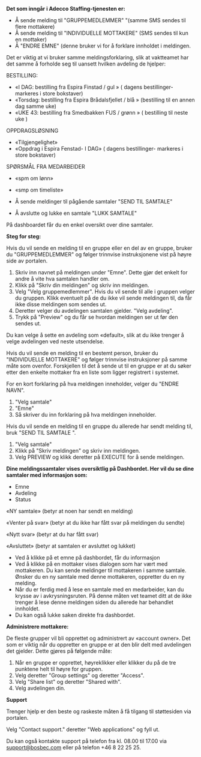 **Det som inngår i Adecco Staffing-tjenesten er:**

* Å sende melding til "GRUPPEMEDLEMMER" "(samme SMS sendes til flere mottakere)
* Å sende melding til "INDIVIDUELLE MOTTAKERE" (SMS sendes til kun en mottaker)
* Å "ENDRE EMNE" (denne bruker vi for å forklare innholdet i meldingen.

Det er viktig at vi bruker samme meldingsforklaring, slik at vaktteamet har det samme å forholde seg til uansett hvilken avdeling de hjelper: 

BESTILLING: 

* «I DAG: bestilling fra Espira Finstad / gul  »  ( dagens bestillinger- markeres i store bokstaver) 
* «Torsdag: bestilling fra Espira Brådalsfjellet / blå » (bestilling til en annen dag samme uke)
* «UKE 43: bestilling fra Smedbakken FUS / grønn » ( bestilling til neste uke ) 

OPPDRAGSLØSNING

* «Tilgjengelighet»  
* «Oppdrag i Espira Fenstad- I DAG» ( dagens bestillinger- markeres i store bokstaver)

SPØRSMÅL FRA MEDARBEIDER

* «spm om lønn» 
* «smp om timeliste»

* Å sende meldinger til pågående samtaler  "SEND TIL SAMTALE"
* Å avslutte og lukke en samtale  "LUKK SAMTALE"

På dashboardet får du en enkel oversikt over dine samtaler. 

**Steg for steg:** 

Hvis du vil sende en melding til en gruppe eller en del av en gruppe, bruker du "GRUPPEMEDLEMMER" og følger trinnvise instruksjonene vist på høyre side av portalen.

1. Skriv inn navnet på meldingen under "Emne". Dette gjør det enkelt for andre å vite hva samtalen handler om.
2. Klikk på "Skriv din meldingen" og skriv inn meldingen.
3. Velg "Velg gruppemedlemmer". Hvis du vil sende til alle i gruppen velger du gruppen. Klikk eventuelt på de du ikke vil sende meldingen til, da får ikke disse meldingen som sendes ut. 
4. Deretter velger du avdelingen samtalen gjelder. "Velg avdeling". 
5. Trykk på "Preview" og du får se hvordan meldingen ser ut før den sendes ut. 

Du kan velge å sette en avdeling som «default», slik at du ikke trenger å velge avdelingen ved neste utsendelse. 

Hvis du vil sende en melding til en bestemt person, bruker du "INDIVIDUELLE MOTTAKERE"  og følger trinnvise instruksjoner på samme måte som ovenfor. Forskjellen til det å sende ut til en gruppe er at du søker etter den enkelte mottaker fra en liste som ligger registrert i systemet.  

For en kort forklaring på hva meldingen inneholder, velger du "ENDRE NAVN".
1. "Velg samtale" 
2. "Emne" 
3. Så skriver du inn forklaring på hva meldingen inneholder. 

Hvis du vil sende en melding til en gruppe du allerede har sendt melding til, bruk "SEND TIL SAMTALE ".

1. "Velg samtale"
2. Klikk på "Skriv meldingen" og skriv inn meldingen.
3. Velg PREVIEW og klikk deretter på EXECUTE for å sende meldingen.

**Dine meldingssamtaler vises oversiktlig på Dashbordet. Her vil du se dine samtaler med informasjon som:**

* Emne 
* Avdeling
* Status

«NY samtale» (betyr at noen har sendt en melding)

«Venter på svar» (betyr at du ikke har fått svar på meldingen du sendte)

«Nytt svar» (betyr at du har fått svar)

«Avsluttet» (betyr at samtalen er avsluttet og lukket)

* Ved å klikke på et emne på dashbordet, får du informasjon  
* Ved å klikke på en mottaker vises dialogen som har vært med mottakeren. Du kan sende meldinger til mottakeren i samme samtale. Ønsker du en ny samtale med denne mottakeren, oppretter du en ny melding. 
* Når du er ferdig med å lese en samtale med en medarbeider, kan du krysse av i avkrysningsruten. På denne måten vet teamet ditt at de ikke trenger å lese denne meldingen siden du allerede har behandlet innholdet. 
* Du kan også lukke saken direkte fra dashbordet.

**Administrere mottakere:**

De fleste grupper vil bli opprettet og administrert av «account owner». 
Det som er viktig når du oppretter en gruppe er at den blir delt med avdelingen det gjelder. Dette gjøres på følgende måte: 
1. Når en gruppe er opprettet, høyreklikker eller klikker du på de tre punktene helt til høyre for gruppen.
2. Velg deretter "Group settings" og deretter "Access".
3. Velg "Share list" og deretter "Shared with".
4. Velg avdelingen din.

**Support**

Trenger hjelp er den beste og raskeste måten å få tilgang til støttesiden via portalen. 

Velg "Contact support." deretter "Web applications" og fyll ut. 
 
Du kan også kontakte support på telefon fra kl. 08.00 til 17.00 via support@bosbec.com eller på telefon +46 8 22 25 25.
